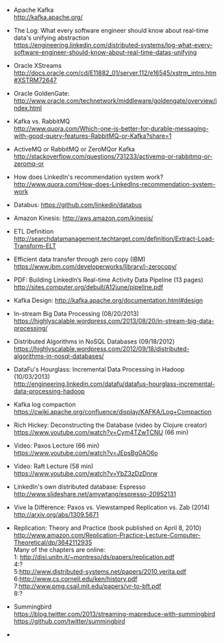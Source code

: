 * Apache Kafka
<br>http://kafka.apache.org/

* The Log: What every software engineer should know about real-time data's unifying abstraction
<br>https://engineering.linkedin.com/distributed-systems/log-what-every-software-engineer-should-know-about-real-time-datas-unifying

* Oracle XStreams
<br> http://docs.oracle.com/cd/E11882_01/server.112/e16545/xstrm_intro.htm#XSTRM72647

* Oracle GoldenGate:
<br>http://www.oracle.com/technetwork/middleware/goldengate/overview/index.html
* Kafka vs. RabbitMQ
<br>http://www.quora.com/Which-one-is-better-for-durable-messaging-with-good-query-features-RabbitMQ-or-Kafka?share=1

* ActiveMQ or RabbitMQ or ZeroMQor Kafka
<br>http://stackoverflow.com/questions/731233/activemq-or-rabbitmq-or-zeromq-or

* How does LinkedIn's recommendation system work?
<br>http://www.quora.com/How-does-LinkedIns-recommendation-system-work

* Databus: https://github.com/linkedin/databus

* Amazon Kinesis: http://aws.amazon.com/kinesis/

* ETL Definition
<br>http://searchdatamanagement.techtarget.com/definition/Extract-Load-Transform-ELT

* Efficient data transfer through zero copy (IBM)
<br>https://www.ibm.com/developerworks/library/j-zerocopy/

* PDF: Building LinkedIn’s Real-time Activity Data Pipeline (13 pages)
<br>http://sites.computer.org/debull/A12june/pipeline.pdf

* Kafka Design: http://kafka.apache.org/documentation.html#design

* In-stream Big Data Processing (08/20/2013)
<br>https://highlyscalable.wordpress.com/2013/08/20/in-stream-big-data-processing/

* Distributed Algorithms in NoSQL Databases (09/18/2012)
https://highlyscalable.wordpress.com/2012/09/18/distributed-algorithms-in-nosql-databases/

* DataFu's Hourglass: Incremental Data Processing in Hadoop (10/03/2013)
<br>http://engineering.linkedin.com/datafu/datafus-hourglass-incremental-data-processing-hadoop

* Kafka log compaction
<br>https://cwiki.apache.org/confluence/display/KAFKA/Log+Compaction

* Rich Hickey: Deconstructing the Database (video by Clojure creator)
<br>https://www.youtube.com/watch?v=Cym4TZwTCNU (66 min)

* Video: Paxos Lecture (66 min)
<br>https://www.youtube.com/watch?v=JEpsBg0AO6o

* Video: Raft Lecture (58 min)
<br>https://www.youtube.com/watch?v=YbZ3zDzDnrw

* LinkedIn's own distributed database: Espresso
<br>http://www.slideshare.net/amywtang/espresso-20952131

* Vive la Différence: Paxos vs. Viewstamped Replication vs. Zab (2014)
<br>http://arxiv.org/abs/1309.5671

* Replication: Theory and Practice (book published on April 8, 2010)
http://www.amazon.com/Replication-Practice-Lecture-Computer-Theoretical/dp/3642112935
<br>Many of the chapters are online:
<br>1: http://disi.unitn.it/~montreso/ds/papers/replication.pdf
<br>4:?
<br>5:http://www.distributed-systems.net/papers/2010.verita.pdf
<br>6:http://www.cs.cornell.edu/ken/history.pdf
<br>7:http://www.pmg.csail.mit.edu/papers/vr-to-bft.pdf
<br>8:?

* Summingbird
<br>https://blog.twitter.com/2013/streaming-mapreduce-with-summingbird
<br>https://github.com/twitter/summingbird

* 
